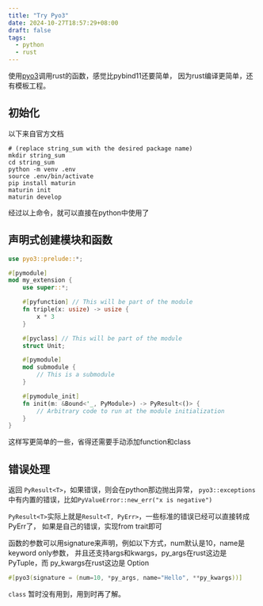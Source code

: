 ```yaml
---
title: "Try Pyo3"
date: 2024-10-27T18:57:29+08:00
draft: false
tags:
  - python
  - rust  
---
```


使用[pyo3](https://pyo3.rs)调用rust的函数，感觉比pybind11还要简单，
因为rust编译更简单，还有模板工程。

## 初始化

以下来自官方文档

```shell
# (replace string_sum with the desired package name)
mkdir string_sum
cd string_sum
python -m venv .env
source .env/bin/activate
pip install maturin
maturin init
maturin develop
```

经过以上命令，就可以直接在python中使用了

## 声明式创建模块和函数

```rust
use pyo3::prelude::*;

#[pymodule]
mod my_extension {
    use super::*;

    #[pyfunction] // This will be part of the module
    fn triple(x: usize) -> usize {
        x * 3
    }

    #[pyclass] // This will be part of the module
    struct Unit;

    #[pymodule]
    mod submodule {
        // This is a submodule
    }

    #[pymodule_init]
    fn init(m: &Bound<'_, PyModule>) -> PyResult<()> {
        // Arbitrary code to run at the module initialization
    }
}
```

这样写更简单的一些，省得还需要手动添加function和class

## 错误处理

返回 `PyResult<T>`，如果错误，则会在python那边抛出异常，
`pyo3::exceptions`中有内置的错误，比如`PyValueError::new_err("x is negative")`

`PyResult<T>`实际上就是`Result<T, PyErr>`，一些标准的错误已经可以直接转成PyErr了，
如果是自己的错误，实现from trait即可

函数的参数可以用signature来声明，例如以下方式，num默认是10，name是keyword only参数，
并且还支持args和kwargs，py_args在rust这边是 PyTuple，而 py_kwargs在rust这边是
Option<PyDict>

```rust
#[pyo3(signature = (num=10, *py_args, name="Hello", **py_kwargs))]
```

`class` 暂时没有用到，用到时再了解。
